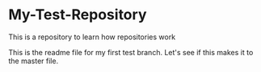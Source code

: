 # My-Test-Repository
This is a repository to learn how repositories work

This is the readme file for my first test branch. Let's see if this makes it to the master file.
